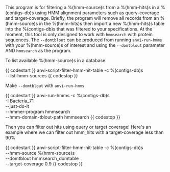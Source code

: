 This program is for filtering a %(hmm-source)s from a %(hmm-hits)s in a %(contigs-db)s using HMM alignment parameters such as query-coverage and target-coverage. Briefly, the program will remove all records from an %(hmm-source)s in the %(hmm-hits)s then import a new %(hmm-hits)s table into the %(contigs-db)s that was filtered to your specifications. At the moment, this tool is only designed to work with `hmmsearch` with protein sequences. The `--domtblout` can be produced from running `anvi-run-hmms` with your %(hmm-source)s of interest and using the `--domtblout` parameter AND  `hmmsearch` as the program.

To list available %(hmm-source)s in a database:

{{ codestart }}
anvi-script-filter-hmm-hit-table -c %(contigs-db)s \
                                 --list-hmm-sources
{{ codestop }}

Make `--domtblout` with `anvi-run-hmms`

{{ codestart }}
anvi-run-hmms -c %(contigs-db)s \
              -I Bacteria_71 \
              --just-do-it \
              --hmmer-program hmmsearch \
              --hmm-domain-tblout-path hmmsearch
{{ codestop }}

Then you can filter out hits using query or target coverage! Here's an example where we can filter out hmm_hits with a target-coverage less than 90%

{{ codestart }}
anvi-script-filter-hmm-hit-table -c %(contigs-db)s \
                                 --hmm-source %(hmm-source)s \
                                 --domtblout hmmsearch_domtable \
                                 --target-coverage 0.9
{{ codestop }}
